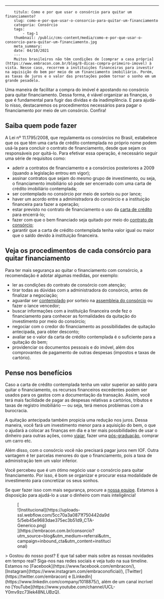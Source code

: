---
        titulo: Como e por que usar o consórcio para quitar um financiamento?
        slug: como-e-por-que-usar-o-consorcio-para-quitar-um-financiamento
        categoria: Consórcio
        tags:
            - tag-1
        thumbnail: /public/cms-content/media/como-e-por-que-usar-o-consorcio-para-quitar-um-financiamento.jpg
        meta_summary: 
        date: 04/10/2021
        ---
        Muitos brasileiros não têm condições de [comprar a casa própria](https://www.embracon.com.br/blog/8-dicas-compra-primeiro-imovel) à vista. Nesse caso, recorrem a instituições financeiras para investir na aquisição do bem por meio de um financiamento imobiliário. Porém, as taxas de juros e o valor das prestações podem tornar o sonho em um grande pesadelo.

Uma maneira de facilitar a compra do imóvel é apostando no consórcio para quitar financiamento. Dessa forma, é viável organizar as finanças, o que é fundamental para fugir das dívidas e da inadimplência. E para ajudá-lo nisso, destacaremos os procedimentos necessários para pagar o financiamento por meio de um consórcio. Confira!

Saiba quem pode fazer
---------------------

A Lei nº 11.1795/2008, que regulamenta os consórcios no Brasil, estabelece que os que têm uma carta de crédito contemplada no próprio nome podem usá-la para concluir o contrato de financiamento, desde que sejam os responsáveis por quitá-lo. Para efetivar essa operação, é necessário seguir uma série de requisitos como:

- aderir a contratos de financiamento e a consórcios posteriores a 2009 (quando a legislação entrou em vigor);
- assinar contratos que sejam do mesmo grupo de investimento, ou seja, o financiamento imobiliário só pode ser encerrado com uma carta de crédito imobiliário contemplada;
- ser contemplado no consórcio por meio de sorteio ou por lance;
- haver um acordo entre a administradora do consórcio e a instituição financeira para fazer a operação;
- estar previsto no contrato de financiamento o uso da [carta de crédito](https://www.embracon.com.br/conhecaoconsorcio/o-que-e-carta-de-credito) para encerrá-lo;
- fazer com que o bem financiado seja quitado por meio do [contrato de consórcio](https://www.embracon.com.br/blog/saiba-o-que-avaliar-antes-de-assinar-um-contrato-de-consorcio);
- garantir que a carta de crédito contemplada tenha valor igual ou maior que o saldo devido à instituição financeira.

Veja os procedimentos de cada consórcio para quitar financiamento
-----------------------------------------------------------------

Para ter mais segurança ao quitar o financiamento com consórcio, a recomendação é adotar algumas medidas, por exemplo:

- ler as condições do contrato de consórcio com atenção;
- tirar todas as dúvidas com a administradora do consórcio, antes de finalizar a negociação;
- aguardar ser [contemplado](https://www.embracon.com.br/blog/saiba-o-que-fazer-quando-for-contemplado-no-consorcio) por sorteio na [assembleia do consórcio](https://www.embracon.com.br/blog/assembleia-de-consorcio-como-funciona) ou fazer o lance vencedor;
- buscar informações com a instituição financeira onde fez o financiamento para conhecer as formalidades da quitação do investimento por meio do consórcio;
- negociar com o credor do financiamento as possibilidades de quitação antecipada, para obter desconto;
- avaliar se o valor da carta de crédito contemplada é o suficiente para a quitação do bem;
- providenciar os documentos pessoais e do imóvel, além dos comprovantes de pagamento de outras despesas (impostos e taxas de cartório).

Pense nos benefícios
--------------------

Caso a carta de crédito contemplada tenha um valor superior ao saldo para quitar o financiamento, os recursos financeiros excedentes podem ser usados para os gastos com a documentação da transação. Assim, você terá mais facilidade de pagar as despesas relativas a cartórios, tributos e taxas de registro imobiliário — ou seja, terá menos problemas com a burocracia.

A quitação antecipada também propicia uma redução nos juros. Dessa maneira, você fará um investimento menor para a aquisição do bem, o que o ajudará a colocar as finanças em dia e a ter mais possibilidades de usar o dinheiro para outras ações, como [viajar](https://www.embracon.com.br/blog/consorcio-de-viagens-o-que-e-e-como-funciona), fazer uma [pós-graduação](https://www.embracon.com.br/blog/confira-5-beneficios-de-fazer-um-consorcio-para-pos-graduacao), comprar um carro etc.

Além disso, com o consórcio você não precisará pagar juros nem IOF. Outra vantagem é ter parcelas menores do que o financiamento, pois a taxa de administração tem um valor inferior.

Você percebeu que é um ótimo negócio usar o consórcio para quitar financiamento. Por isso, é bom se organizar e procurar essa modalidade de investimento para concretizar os seus sonhos.

Se quer fazer isso com mais segurança, procure a [nossa equipe](https://www.embracon.com.br/fale-conosco). Estamos à disposição para ajudá-lo a usar o dinheiro com mais inteligência!

<figure class="w-richtext-figure-type-image w-richtext-align-center" style="max-width:310px">[<div>![Institucional](https://uploads-ssl.webflow.com/5cc70a3a0871f750442da9d5/5eb45e9683dae375ec3b51d9_CTA-Generico.png)</div>](https://embracon.com.br/consorcio?utm_source=blog&utm_medium=referral&utm_campaign=inbound_cta&utm_content=institucional)</figure>> Gostou do nosso post? E que tal saber mais sobre as nossas novidades em tempo real? Siga-nos nas redes sociais e veja tudo na sua timeline. Estamos no [Facebook](https://www.facebook.com/embracon/), [Instagram](https://www.instagram.com/embraconoficial/), [Twitter](https://twitter.com/embracon) e [LinkedIn](https://www.linkedin.com/company/1018875/), além de um canal incrível no [YouTube](https://www.youtube.com/channel/UCL-Y0mv9zc73Iek48NLUBzQ).
        